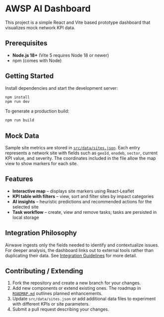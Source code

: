 # AWSP AI Dashboard

This project is a simple React and Vite based prototype dashboard that visualizes mock network KPI data.

## Prerequisites

- **Node.js 18+** (Vite 5 requires Node 18 or newer)
- npm (comes with Node)

## Getting Started

Install dependencies and start the development server:

```bash
npm install
npm run dev
```

To generate a production build:

```bash
npm run build
```

## Mock Data

Sample site metrics are stored in [`src/data/sites.json`](src/data/sites.json). Each entry represents a network site with fields such as `geoId`, `enodeb`, `sector`, current KPI value, and severity. The coordinates included in the file allow the map view to show markers for each site.

## Features

- **Interactive map** – displays site markers using React‑Leaflet
- **KPI table with filters** – view, sort and filter sites by impact categories
- **AI insights** – heuristic predictions and recommended actions for the selected site
- **Task workflow** – create, view and remove tasks; tasks are persisted in local storage


## Integration Philosophy
Airwave ingests only the fields needed to identify and contextualize issues. For deeper analysis, the dashboard links out to external tools rather than duplicating their data. See [Integration Guidelines](docs/INTEGRATION_GUIDELINES.md) for more detail.

## Contributing / Extending

1. Fork the repository and create a new branch for your changes.
2. Add new components or extend existing ones. The roadmap in [`ROADMAP.md`](ROADMAP.md) outlines planned enhancements.
3. Update `src/data/sites.json` or add additional data files to experiment with different KPIs or site parameters.
4. Submit a pull request describing your changes.

